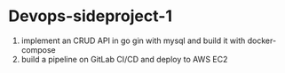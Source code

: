 # Devops-sideproject-1
1. implement an CRUD API in go gin with mysql and build it with docker-compose  
1. build a pipeline on GitLab CI/CD and deploy to AWS EC2
